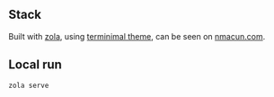 ## Stack
Built with [zola](https://github.com/getzola/zola), using [terminimal theme](https://github.com/pawroman/zola-theme-terminimal), can be seen on [nmacun.com](https://nmacun.com/).

## Local run

`zola serve`